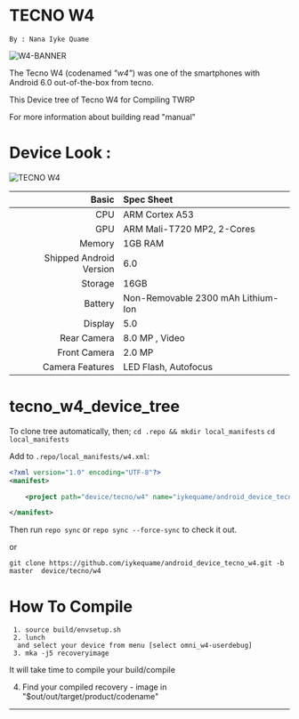 
TECNO W4
==============
```
By : Nana Iyke Quame
```
![W4-BANNER](http://smartphonetobuy.com/wp-content/uploads/2016/04/Tecno-W4-Price-In-Nigeria.jpg)

The Tecno W4  (codenamed _"w4"_) was one of the smartphones with Android 6.0 out-of-the-box  from tecno.

This Device tree of Tecno W4 for Compiling TWRP

For more information about building read "manual"

Device Look :
==============
![TECNO W4](https://www.naijatechguide.com/wp-content/uploads/2016/04/tecno-w4.jpg)

Basic        | Spec Sheet
------------:|:------------------------
CPU          |  ARM Cortex A53 | 1.3GHz Quad-Core | MT6580
GPU          | ARM Mali-T720 MP2, 2-Cores
Memory       | 1GB RAM
Shipped Android Version | 6.0
Storage      | 16GB
Battery      | Non-Removable 2300 mAh Lithium-Ion
Display      | 5.0
Rear Camera | 8.0 MP , Video
Front Camera | 2.0 MP
Camera Features | LED Flash, Autofocus


# tecno_w4_device_tree

To clone tree automatically, then;
 `cd .repo && mkdir local_manifests`
 `cd local_manifests`

Add to `.repo/local_manifests/w4.xml`:

```xml
<?xml version="1.0" encoding="UTF-8"?>
<manifest>

	<project path="device/tecno/w4" name="iykequame/android_device_tecno_w4" remote="github" revision="master" />

</manifest>
```

Then run `repo sync` or  `repo sync --force-sync`  to check it out.

or

`git clone https://github.com/iykequame/android_device_tecno_w4.git -b master  device/tecno/w4`


# How To Compile

```
 1. source build/envsetup.sh
 2. lunch
  and select your device from menu [select omni_w4-userdebug]
 3. mka -j5 recoveryimage
```
It will take time to compile your build/compile

 4. Find your compiled recovery - image in "$out/out/target/product/codename"


---------------
